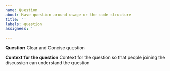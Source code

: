 ```yaml
---
name: Question
about: Have question around usage or the code structure
title: ''
labels: question
assignees: ''

---
```

**Question**
Clear and Concise question

**Context for the question**
Context for the question so that people joining the discussion can understand the question  

